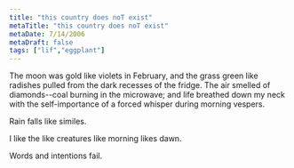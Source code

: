 ```yaml
---
title: "this country does noT exist"
metaTitle: "this country does noT exist"
metaDate: 7/14/2006
metaDraft: false
tags: ["lïf","eggplant"]
---
```


The moon was gold like violets in February, and the grass green like radishes pulled from the dark recesses of the fridge. The air smelled of diamonds--coal burning in the microwave; and life breathed down my neck with the self-importance of a forced whisper during morning vespers.  
  
Rain falls like similes.  
  
I like the like creatures like morning likes dawn.  
  
Words and intentions fail.
